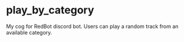 # play_by_category
My cog for RedBot discord bot. Users can play a random track from an available category. 
